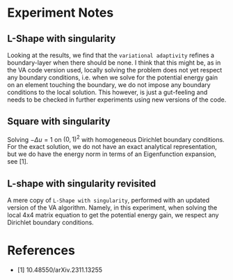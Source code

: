 # Experiment Notes

## L-Shape with singularity
Looking at the results, we find that the `variational adaptivity`
refines a boundary-layer when there should be none.
I think that this might be, as in the VA code version used,
locally solving the problem does not yet respect any boundary conditions,
i.e. when we solve for the potential energy gain on an element
touching the boundary, we do not impose any boundary conditions to
the local solution.
This however, is just a gut-feeling and needs to be checked in further
experiments using new versions of the code.

## Square with singularity
Solving $- \Delta u = 1$ on $(0, 1)^2$ with homogeneous Dirichlet 
boundary conditions. For the exact solution, we do not have an
exact analytical representation, but we do have the energy norm
in terms of an Eigenfunction expansion, see [1].

## L-shape with singularity revisited
A mere copy of `L-Shape with singularity`, performed with an
updated version of the VA algorithm.
Namely, in this experiment, when solving the local 4x4 matrix equation
to get the potential energy gain, we respect any Dirichlet boundary conditions.

# References

- [1] 10.48550/arXiv.2311.13255